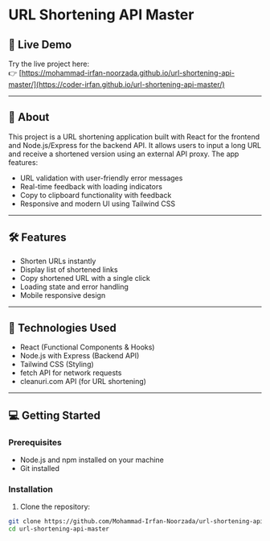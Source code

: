 # URL Shortening API Master

## 🚀 Live Demo

Try the live project here:  
👉 [https://mohammad-irfan-noorzada.github.io/url-shortening-api-master/](https://coder-irfan.github.io/url-shortening-api-master/)

---

## 📖 About

This project is a URL shortening application built with React for the frontend and Node.js/Express for the backend API. It allows users to input a long URL and receive a shortened version using an external API proxy. The app features:

- URL validation with user-friendly error messages
- Real-time feedback with loading indicators
- Copy to clipboard functionality with feedback
- Responsive and modern UI using Tailwind CSS

---

## 🛠 Features

- Shorten URLs instantly
- Display list of shortened links
- Copy shortened URL with a single click
- Loading state and error handling
- Mobile responsive design

---

## 🧰 Technologies Used

- React (Functional Components & Hooks)
- Node.js with Express (Backend API)
- Tailwind CSS (Styling)
- fetch API for network requests
- cleanuri.com API (for URL shortening)

---

## 💻 Getting Started

### Prerequisites

- Node.js and npm installed on your machine
- Git installed

### Installation

1. Clone the repository:

```bash
git clone https://github.com/Mohammad-Irfan-Noorzada/url-shortening-api-master.git
cd url-shortening-api-master
